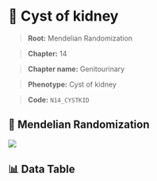 # 🧪 Cyst of kidney

> **Root:** Mendelian Randomization

> **Chapter:** 14  

> **Chapter name:** Genitourinary

> **Phenotype:** Cyst of kidney  

> **Code:** `N14_CYSTKID`

## 🧬 Mendelian Randomization  

<img src="/MR/Figures/Forward/N14_CYSTKID.png"/>

## 📊 Data Table

<CsvTableMRF src="/MR/Data/Forward/N14_CYSTKID.csv"/>
